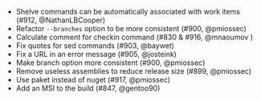 * Shelve commands can be automatically associated with work items (#912, @NathanLBCooper)
* Refactor `--branches` option to be more consistent (#900, @pmiossec)
* Calculate comment for checkin command (#830 & #916, @mnaoumov )
* Fix quotes for sed commands (#903, @baywet)
* Fix a URL in an error message (#905, @josteink)
* Make branch option more consistent (#900, @pmiossec)
* Remove useless assemblies to reduce release size (#899, @pmiossec)
* Use paket instead of nuget (#917, @pmiossec)
* Add an MSI to the build (#847, @gentoo90)
